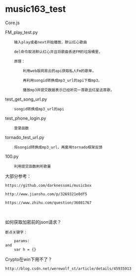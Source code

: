 # music163_test

Core.js

		

FM_play_test.py

		输入play或者next开始播放，默认红心歌曲
		
		del命令取消默认红心并且将歌曲丢进FM的垃圾桶里，
		
		原理：
		
			利用web版网易云的api获取私人Fm的歌单，
		
			再利用songid转换成mp3_url的api下载mp3，
		
			播放mp3并提交数据表示已经听完一首歌且红星这首歌，
		

test_get_song_url.py

		songid转换成mp3_url的api
		
test_phone_login.py

		登录函数
		
tornado_test_url.py

		将songid转换成mp3_url，再套用tornado框架反馈
		
100.py

		利用提交函数刷听歌量

大部分参考：

	https://github.com/darknessomi/musicbox
	
	http://www.jianshu.com/p/3269321e0df5
	
	https://www.zhihu.com/question/36081767
	
  
	
如何获取加密前的json请求？

	断点关键字：
	
		params:
	and
		var h = {}
		
Crypto在win下用不了？

	http://blog.csdn.net/werewolf_st/article/details/45935913

